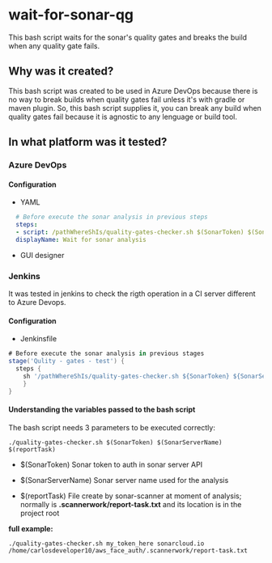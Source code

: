 # wait-for-sonar-qg
This bash script waits for the sonar's quality gates and breaks the build when any quality gate fails.

## Why was it created?
This bash script was created to be used in Azure DevOps because there is no way to break builds when quality gates fail unless it's with gradle or maven plugin. So, this bash script supplies it, you can break any build when quality gates fail because it is agnostic to any lenguage or build tool.

## In what platform was it tested?
### Azure DevOps 
#### Configuration
* YAML

```YAML
  # Before execute the sonar analysis in previous steps
  steps:
  - script: /pathWhereShIs/quality-gates-checker.sh $(SonarToken) $(SonarServerName) /pathWhereDoscannerworkIs/.scannerwork/report-task.txt 
  displayName: Wait for sonar analysis
 ```
 
 * GUI designer
 
### Jenkins
It was tested in jenkins to check the rigth operation in a CI server different to Azure Devops.

#### Configuration
* Jenkinsfile

```groovy
# Before execute the sonar analysis in previous stages
stage('Qulity - gates - test') {
  steps {
    sh '/pathWhereShIs/quality-gates-checker.sh ${SonarToken} ${SonarServerName} /pathrWhereDoscannerworkIs/.scannerwork/report-task.txt'
    }
}
 ```

#### Understanding the variables passed to the bash script
The bash script needs 3 parameters to be executed correctly:
 ```shell
./quality-gates-checker.sh $(SonarToken) $(SonarServerName) $(reportTask)
 ```
* $(SonarToken)
Sonar token to auth in sonar server API

* $(SonarServerName)
Sonar server name used for the analysis

* $(reportTask)
File create by sonar-scanner at moment of analysis; normally is __.scannerwork/report-task.txt__ and its location is in the project root

**full example:**
 ```shell
./quality-gates-checker.sh my_token_here sonarcloud.io /home/carlosdeveloper10/aws_face_auth/.scannerwork/report-task.txt
 ```
 
 
